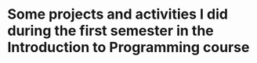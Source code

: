 <h1>Some projects and activities I did during the first semester in the Introduction to Programming course</h1>

